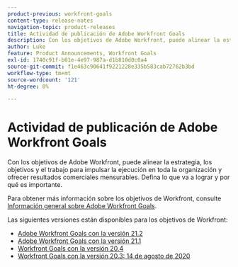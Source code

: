 ```yaml
---
product-previous: workfront-goals
content-type: release-notes
navigation-topic: product-releases
title: Actividad de publicación de Adobe Workfront Goals
description: Con los objetivos de Adobe Workfront, puede alinear la estrategia, los objetivos y el trabajo para impulsar la ejecución en toda la organización y ofrecer resultados comerciales mensurables. Defina lo que va a lograr y por qué es importante.
author: Luke
feature: Product Announcements, Workfront Goals
exl-id: 1740c91f-b01e-4e97-987a-d1b810d0c0a4
source-git-commit: f1e463c90641f9221228e335b583cab72762b3bd
workflow-type: tm+mt
source-wordcount: '121'
ht-degree: 0%

---
```


# Actividad de publicación de Adobe Workfront Goals

Con los objetivos de Adobe Workfront, puede alinear la estrategia, los objetivos y el trabajo para impulsar la ejecución en toda la organización y ofrecer resultados comerciales mensurables. Defina lo que va a lograr y por qué es importante.

Para obtener más información sobre los objetivos de Workfront, consulte [Información general sobre Adobe Workfront Goals](../../../workfront-goals/goal-management/wf-goals-overview.md).

Las siguientes versiones están disponibles para los objetivos de Workfront:

* [Adobe Workfront Goals con la versión 21.2](../../../product-announcements/product-releases/goals-release-activity/goals-21.2-release/goals-release-21-2.md)
* [Adobe Workfront Goals con la versión 21.1](../../../product-announcements/product-releases/goals-release-activity/goals-release-21-1.md)
* [Workfront Goals con la versión 20.4](../../../product-announcements/product-releases/goals-release-activity/goals-release-20-4.md)
* [Workfront Goals con la versión 20.3: 14 de agosto de 2020](../../../product-announcements/product-releases/goals-release-activity/goals-release-20-3.md)
